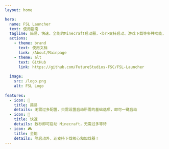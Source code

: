 ```yaml
---
layout: home

hero:
  name: FSL Launcher
  text: 使用指南
  tagline: 简易、快速、全能的Minecraft启动器，<br>支持启动、游戏下载等多种功能，持续开发中
  actions:
    - theme: brand
      text: 使用文档
      link: /About/Mainpage
    - theme: alt
      text: GitHub
      link: https://github.com/FutureStudios-FSC/FSL-Launcher
  
  image:
    src: /logo.png
    alt: FSL Logo
    
features:
  - icon: 🧀
    title: 简易
    details: 无需过多配置，只需设置启动所需的基础选项，即可一键启动
  - icon: 🚀
    title: 快速
    details: 数秒即可启动 Minecraft，无需过多等待
  - icon: 🎮
    title: 全能
    details: 除启动外，还支持下载核心和加载器！
---
```

